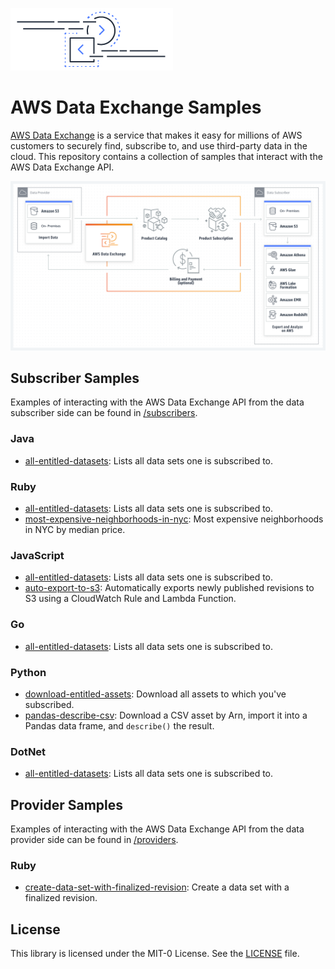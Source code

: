 ![Data Exchange logo](logo.png)

# AWS Data Exchange Samples

[AWS Data Exchange](https://aws.amazon.com/data-exchange/) is a service that makes it easy for millions of AWS customers to securely find, subscribe to, and use third-party data in the cloud. This repository contains a collection of samples that interact with the AWS Data Exchange API.

![Data Exchange diagram](DE-diagram.png)

## Subscriber Samples

Examples of interacting with the AWS Data Exchange API from the data subscriber side can be found in [/subscribers](subscribers).

### Java

* [all-entitled-datasets](subscribers/java/all-entitled-datasets): Lists all data sets one is subscribed to.

### Ruby

* [all-entitled-datasets](subscribers/ruby/all-entitled-datasets): Lists all data sets one is subscribed to.
* [most-expensive-neighborhoods-in-nyc](subscribers/ruby/most-expensive-neighborhoods-in-nyc): Most expensive neighborhoods in NYC by median price.

### JavaScript

* [all-entitled-datasets](subscribers/javascript/all-entitled-datasets): Lists all data sets one is subscribed to.
* [auto-export-to-s3](subscribers/javascript/auto-export-to-s3): Automatically exports newly published revisions to S3 using a CloudWatch Rule and Lambda Function.

### Go

* [all-entitled-datasets](subscribers/go/all-entitled-datasets): Lists all data sets one is subscribed to.

### Python

* [download-entitled-assets](subscribers/python/download-entitled-assets): Download all assets to which you've subscribed.
* [pandas-describe-csv](subscribers/python/pandas-describe-csv): Download a CSV asset by Arn, import it into a Pandas data frame, and `describe()` the result.

### DotNet

* [all-entitled-datasets](subscribers/dotnet/all-entitled-datasets): Lists all data sets one is subscribed to.

## Provider Samples

Examples of interacting with the AWS Data Exchange API from the data provider side can be found in [/providers](providers).

### Ruby

* [create-data-set-with-finalized-revision](providers/ruby/create-data-set-with-finalized-revision): Create a data set with a finalized revision.

## License

This library is licensed under the MIT-0 License. See the [LICENSE](LICENSE) file.
